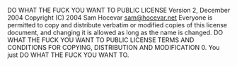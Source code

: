 DO WHAT THE FUCK YOU WANT TO PUBLIC LICENSE Version 2, December 2004
Copyright (C) 2004 Sam Hocevar <sam@hocevar.net>
Everyone is permitted to copy and distribute verbatim or modified copies of this license document, and changing it is allowed as long as the name is changed. DO WHAT THE FUCK YOU WANT TO PUBLIC LICENSE TERMS AND CONDITIONS FOR COPYING, DISTRIBUTION AND MODIFICATION
0. You just DO WHAT THE FUCK YOU WANT TO.